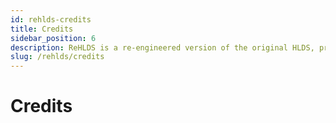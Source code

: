 ```yaml
---
id: rehlds-credits
title: Credits
sidebar_position: 6
description: ReHLDS is a re-engineered version of the original HLDS, providing enhanced security, performance, and modding capabilities for games like Half-Life and Counter-Strike 1.6.
slug: /rehlds/credits
---
```


<head>
  <title>ReHLDS: Credits | ReHLDS</title>
</head>

# Credits
